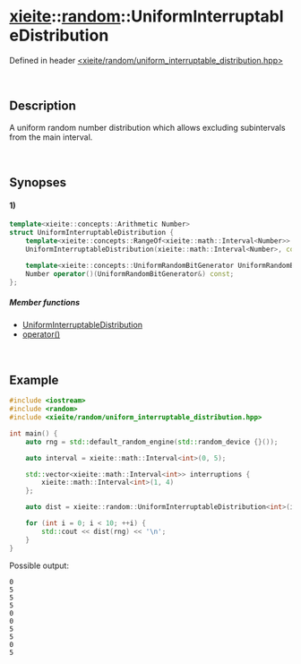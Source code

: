 # [xieite](../../xieite.md)\:\:[random](../../random.md)\:\:UniformInterruptableDistribution
Defined in header [<xieite/random/uniform_interruptable_distribution.hpp>](../../../include/xieite/random/uniform_interruptable_distribution.hpp)

&nbsp;

## Description
A uniform random number distribution which allows excluding subintervals from the main interval.

&nbsp;

## Synopses
#### 1)
```cpp
template<xieite::concepts::Arithmetic Number>
struct UniformInterruptableDistribution {
    template<xieite::concepts::RangeOf<xieite::math::Interval<Number>> IntervalRange>
    UniformInterruptableDistribution(xieite::math::Interval<Number>, const IntervalRange&);

    template<xieite::concepts::UniformRandomBitGenerator UniformRandomBitGenerator>
    Number operator()(UniformRandomBitGenerator&) const;
};
```
##### Member functions
- [UniformInterruptableDistribution](./structures/uniform_interruptable_distribution/1/operators/constructor.md)
- [operator()](./structures/uniform_interruptable_distribution/1/operators/call.md)

&nbsp;

## Example
```cpp
#include <iostream>
#include <random>
#include <xieite/random/uniform_interruptable_distribution.hpp>

int main() {
    auto rng = std::default_random_engine(std::random_device {}());

    auto interval = xieite::math::Interval<int>(0, 5);

    std::vector<xieite::math::Interval<int>> interruptions {
        xieite::math::Interval<int>(1, 4)
    };

    auto dist = xieite::random::UniformInterruptableDistribution<int>(interval, interruptions);

    for (int i = 0; i < 10; ++i) {
        std::cout << dist(rng) << '\n';
    }
}
```
Possible output:
```
0
5
5
5
0
0
5
5
0
5
```
